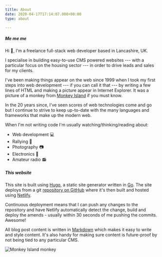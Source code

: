```yaml
---
title: About
date: 2020-04-17T17:14:07.000+00:00
type: about

---
```

##### Me me me

Hi :wave:, I'm a freelance full-stack web developer based in Lancashire, UK.

I specialise in building easy-to-use CMS powered websites --- with a particular focus on the housing sector --- in order to drive leads and sales for my clients.

I've been making things appear on the web since 1999 when I took my first steps into web development --- if you can call it that --- by writing a few lines of HTML and making a picture appear in Internet Explorer. It was a picture of a monkey from [Monkey Island](https://en.wikipedia.org/wiki/Monkey_Island_(series)) if you must know.

In the 20 years since, I've seen scores of web technologies come and go but I continue to strive to keep up-to-date with the many languages and frameworks that make up the modern web.

When I'm not writing code I'm usually watching/thinking/reading about:

* Web development :computer:
* Rallying :car:
* Photography :camera:
* Electronics :battery:
* Amateur radio :radio:

##### This website

This site is built using [Hugo](https://gohugo.io/), a static site generator written in [Go](https://golang.org/). The site deploys from a git [repository on GitHub](https://github.com/dmturner/dmturner.co.uk) where it's then built and hosted using [Netlify](https://app.netlify.com/sites/dmturner/deploys).

Continuous deployment means that I can push any changes to the repository and have Netlify automatically detect the change, build and deploy the amends - usually within 30 seconds of me pushing the commits. Awesome!

All blog post content is written in [Markdown](https://en.wikipedia.org/wiki/Markdown) which makes it easy to write and style content. It's also handy for making sure content is future-proof by not being tied to any particular CMS.

![Monkey Island monkey](/uploads/Animated-GIF-The-Secret-of-Monkey-Island-Character-Hanging-Monkey-Near-The-Giant-Monkey-Head-Animated-GIF-Sprite.gif)